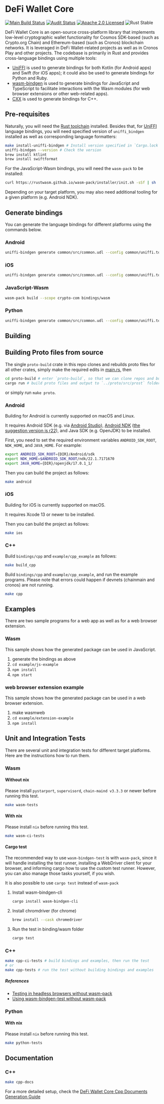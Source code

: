 # DeFi Wallet Core
[![Main Build Status][build-image]][build-link]
[![Audit Status][audit-image]][audit-link]
[![Apache 2.0 Licensed][license-image]][license-link]
![Rust Stable][rustc-image]

DeFi Wallet Core is an open-source cross-platform library that implements low-level cryptographic wallet functionality
for Cosmos SDK-based (such as Crypto.org Chain) and Ethereum-based (such as Cronos) blockchain networks.
It is leveraged in DeFi Wallet-related projects as well as in Cronos Play and other projects.
The codebase is primarily in Rust and provides cross-language bindings using multiple tools:

- [UniFFI] is used to generate bindings for both Kotlin (for Android apps) and Swift (for iOS apps); it could also be used to generate bindings for Python and Ruby.
- [wasm-bindgen] is used to generate bindings for JavaScript and TypeScript to facilitate interactions with the Wasm modules (for web browser extensions or other web-related apps).
- [CXX] is used to generate bindings for C++.

## Pre-requisites

Naturally, you will need the [Rust toolchain] installed.
Besides that, for [UniFFI] language bindings, you will need specified version of `uniffi_bindgen` installed as well as corresponding language formatters:

```bash
make install-uniffi-bindgen # Install version specified in `Cargo.lock`
uniffi-bindgen --version # Check the version
brew install ktlint
brew install swiftformat
```

For the JavaScript-Wasm bindings, you will need the `wasm-pack` to be installed:
```bash
curl https://rustwasm.github.io/wasm-pack/installer/init.sh -sSf | sh
```

Depending on your target platform, you may also need additional tooling for a given platform (e.g. Android NDK).

## Generate bindings

You can generate the language bindings for different platforms using the commands below.

### Android
```bash
uniffi-bindgen generate common/src/common.udl --config common/uniffi.toml --language kotlin --out-dir bindings/android
```

### iOS
```bash
uniffi-bindgen generate common/src/common.udl --config common/uniffi.toml --language swift --out-dir bindings/ios
```

### JavaScript-Wasm
```bash
wasm-pack build --scope crypto-com bindings/wasm
```

### Python
```bash
uniffi-bindgen generate common/src/common.udl --config common/uniffi.toml --language python --out-dir bindings/python
```

## Building

## Building Proto files from source

The single `proto-build` crate in this repo clones and rebuilds proto files for
all other crates, simply make the required edits in [main.rs](proto-build/main.rs), then

```bash
cd proto-build # enter `proto-build`, so that we can clone repos and build proto files relative to it
cargo run # build proto files and output to `../proto/src/prost` folder
```

or simply run `make proto`.

### Android
Building for Android is currently supported on macOS and Linux.

It requires Android SDK (e.g. via [Android Studio]), [Android NDK] ([the suggestion version is r22]), and Java SDK (e.g. OpenJDK) to be installed.

First, you need to set the required environment variables `ANDROID_SDK_ROOT`, `NDK_HOME`, and `JAVA_HOME`. For example:

```bash
export ANDROID_SDK_ROOT={DIR}/Android/sdk
export NDK_HOME=$ANDROID_SDK_ROOT/ndk/22.1.7171670
export JAVA_HOME={DIR}/openjdk/17.0.1_1/
```

Then you can build the project as follows:

```bash
make android
```

### iOS

Building for iOS is currently supported on macOS.

It requires Xcode 13 or newer to be installed.

Then you can build the project as follows:
```bash
make ios
```

### C++
Build `bindings/cpp` and `example/cpp_example` as follows:
```bash
make build_cpp
```

Build `bindings/cpp` and `example/cpp_example`, and run the example programs. Please note that errors could happen if devnets (chainmain and cronos) are not running.
```bash
make cpp
```

## Examples
There are two sample programs for a web app as well as for a web browser extension.

### Wasm
This sample shows how the generated package can be used in JavaScript.

1. generate the bindings as above
2. `cd example/js-example`
3. `npm install`
4. `npm start`

### web browser extension example
This sample shows how the generated package can be used in a web browser extension.
1. make wasmweb
2. `cd example/extension-example`
3. `npm install`

## Unit and Integration Tests
There are several unit and integration tests for different target platforms. Here are the instructions how to run them.

### Wasm
#### Without nix
Please install `pystarport`, `supervisord`, `chain-maind v3.3.3` or newer before running this test.

``` bash
make wasm-tests
```
#### With nix
Please install `nix` before running this test.

``` bash
make wasm-ci-tests
```

#### Cargo test
The recommended way to use `wasm-bindgen-test` is with `wasm-pack`, since it will handle installing the test runner, installing a WebDriver client for your browser, and informing cargo how to use the custom test runner. However, you can also manage those tasks yourself, if you wish.

It is also possible to use `cargo test` instead of `wasm-pack`

1. Install wasm-bindgen-cli
    ``` bash
    cargo install wasm-bindgen-cli
    ```

2. Install chromdriver (for chrome)
    ``` bash
    brew install --cask chromedriver
    ```

3. Run the test in binding/wasm folder
    ``` bash
    cargo test
    ```
### C++
``` bash
make cpp-ci-tests # build bindings and examples, then run the test
# or
make cpp-tests # run the test without building bindings and examples
```

##### References
- [Testing in headless browsers without wasm-pack](https://rustwasm.github.io/docs/wasm-bindgen/wasm-bindgen-test/browsers.html#appendix-testing-in-headless-browsers-without-wasm-pack)
- [Using wasm-bindgen-test without wasm-pack](https://rustwasm.github.io/docs/wasm-bindgen/wasm-bindgen-test/usage.html#appendix-using-wasm-bindgen-test-without-wasm-pack)

### Python
#### With nix
Please install `nix` before running this test.

``` bash
make python-tests
```


## Documentation
### C++
``` bash
make cpp-docs
```
For a more detailed setup, check the [DeFi Wallet Core Cpp Documents Generation Guide](./docs/cpp/README.md)

[//]: # (badges)

[build-image]: https://github.com/crypto-com/defi-wallet-core-rs/actions/workflows/ci.yml/badge.svg
[build-link]: https://github.com/crypto-com/defi-wallet-core-rs/actions/workflows/ci.yml
[audit-image]: https://github.com/crypto-com/defi-wallet-core-rs/actions/workflows/audit.yml/badge.svg
[audit-link]: https://github.com/crypto-com/defi-wallet-core-rs/actions/workflows/audit.yml
[license-image]: https://img.shields.io/badge/license-Apache2.0-blue.svg
[license-link]: https://github.com/crypto-com/defi-wallet-core-rs/blob/master/LICENSE
[rustc-image]: https://img.shields.io/badge/rustc-stable-blue.svg

[//]: # (general links)

[UniFFI]: https://github.com/mozilla/uniffi-rs
[wasm-bindgen]: https://github.com/rustwasm/wasm-bindgen
[CXX]: https://cxx.rs
[Rust toolchain]: https://rustup.rs
[Android NDK]: https://developer.android.com/ndk
[the suggestion version is r22]: https://github.com/android/ndk/wiki/Unsupported-Downloads
[Android Studio]: https://developer.android.com/studio
